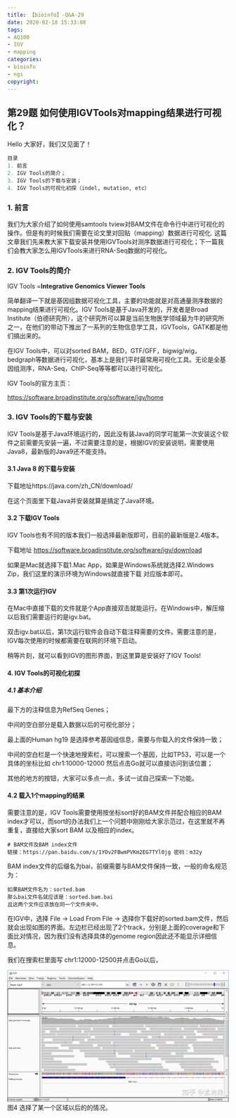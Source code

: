 ```yaml
---
title: 【bioinfo】-Q&A-29
date: 2020-02-18 15:33:08
tags:
- AQ100
- IGV
- mapping
categories:
- bioinfo
- ngs
copyright:
---
```

## 第29题 如何使用IGVTools对mapping结果进行可视化？
Hello 大家好，我们又见面了！
```python
目录
1. 前言
2. IGV Tools的简介；
3. IGV Tools的下载与安装；
4. IGV Tools的可视化初探（indel, mutation, etc）
```
### 1. 前言
我们为大家介绍了如何使用samtools tview对BAM文件在命令行中进行可视化的操作。但是有的时候我们需要在论文里对回贴（mapping）数据进行可视化.
这篇文章我们先来教大家下载安装并使用IGVTools对测序数据进行可视化；下一篇我们会教大家怎么用IGVTools来进行RNA-Seq数据的可视化。

### 2. IGV Tools的简介
IGV Tools =**Integrative Genomics Viewer Tools**

简单翻译一下就是基因组数据可视化工具，主要的功能就是对高通量测序数据的mapping结果进行可视化。IGV Tools是基于Java开发的，开发者是Broad Institute（伯德研究所），这个研究所可以算是当前生物医学领域最为牛的研究所之一，在他们的带动下推出了一系列的生物信息学工具，IGVTools，GATK都是他们搞出来的。

在IGV Tools中，可以对sorted BAM，BED，GTF/GFF，bigwig/wig，bedgraph等数据进行可视化，基本上是我们平时最常用可视化工具。无论是全基因组测序，RNA-Seq，ChIP-Seq等等都可以进行可视化。

IGV Tools的官方主页：

https://software.broadinstitute.org/software/igv/home


### 3. IGV Tools的下载与安装
IGV Tools是基于Java环境运行的，因此没有装Java的同学可能第一次安装这个软件之前需要先安装一遍，不过需要注意的是，根据IGV的安装说明，需要使用Java8，最新版的Java9还不能支持。

#### 3.1 Java 8 的下载与安装

下载地址https://java.com/zh_CN/download/


在这个页面里下载Java并安装就算是搞定了Java环境。

#### 3.2 下载IGV Tools

IGV Tools也有不同的版本我们一般选择最新版即可，目前的最新版是2.4版本。

下载地址 https://software.broadinstitute.org/software/igv/download

如果是Mac就选择下载1.Mac App，如果是Windows系统就选择2.Windows Zip，我们这里的演示环境为Windows就直接下载 对应版本即可。

#### 3.3 第1次运行IGV

在Mac中直接下载的文件就是个App直接双击就能运行。在Windows中，解压缩以后我们需要运行的是igv.bat。

双击igv.bat以后，第1次运行软件会自动下载注释需要的文件。需要注意的是，IGV每次使用的时候都需要在联网的环境下启动。

稍等片刻，就可以看到IGV的图形界面，到这里算是安装好了IGV Tools!

#### 4. IGV Tools的可视化初探
##### 4.1 基本介绍

最下方的注释信息为RefSeq Genes；

中间的空白部分是载入数据以后的可视化部分；

最上面的Human hg19 是选择参考基因组信息，需要与你载入的文件保持一致；

中间的空白栏是一个快速地搜索栏，可以搜索一个基因，比如TP53，可以是一个具体的坐标比如 chr1:10000-12000 然后点击Go就可以直接访问到该位置；

其他的地方的按钮，大家可以多点一点，多试一试自己探索一下功能。

#### 4.2 载入1个mapping的结果

需要注意的是，IGV Tools需要使用按坐标sort好的BAM文件并配合相应的BAM index才可以，而sort的办法我们上一个问题中刚刚给大家示范过，在这里就不再重复，直接给大家sort BAM 以及相应的index。
```
# BAM文件及BAM index文件
链接：https://pan.baidu.com/s/1YOv2FBwmPVKm2EG7TYl0jg 密码：m32y
```
BAM index文件的后缀名为bai，前缀需要与BAM文件保持一致，一般的命名规范为：
```
如果BAM文件名为：sorted.bam
那么bai文件名就应该是：sorted.bam.bai
且这两个文件应该放在同一个文件夹中。
```
在IGV中，选择 File -> Load From File -> 选择你下载好的sorted.bam文件，然后就会出现如图的界面。左边栏已经出现了2个track，分别是上面的coverage和下面比对情况，因为我们没有选择具体的genome region因此还不能显示详细信息。

我们在搜索栏里面写 chr1:12000-12500并点击Go以后，

![](【bioinfo】-Q-A-29/1.jpg)
图4 选择了某一个区域以后的的情况。
